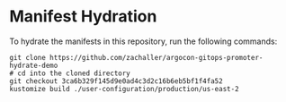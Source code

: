 # Manifest Hydration

To hydrate the manifests in this repository, run the following commands:

```shell
git clone https://github.com/zachaller/argocon-gitops-promoter-hydrate-demo
# cd into the cloned directory
git checkout 3ca6b329f145d9e0ad4c3d2c16b6eb5bf1f4fa52
kustomize build ./user-configuration/production/us-east-2
```
